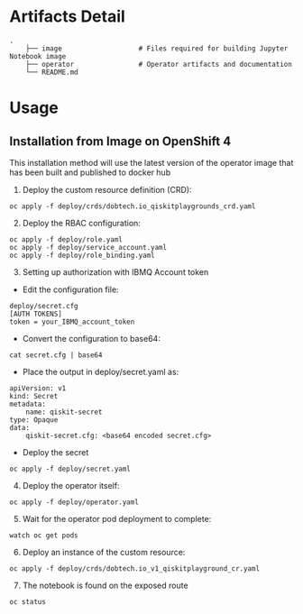 # Artifacts Detail

    .
        ├── image                   # Files required for building Jupyter Notebook image
        ├── operator                # Operator artifacts and documentation 
        └── README.md

# Usage

  

## Installation from Image on OpenShift 4

  

This installation method will use the latest version of the operator image that has been built and published to docker hub

  

1. Deploy the custom resource definition (CRD):

```
oc apply -f deploy/crds/dobtech.io_qiskitplaygrounds_crd.yaml

```

 2. Deploy the RBAC configuration:
```
oc apply -f deploy/role.yaml
oc apply -f deploy/service_account.yaml
oc apply -f deploy/role_binding.yaml
```
 3. Setting up authorization with IBMQ Account token
 
 - Edit the configuration file:
```
deploy/secret.cfg
[AUTH TOKENS]
token = your_IBMQ_account_token
```
   - Convert the configuration to base64:
```
cat secret.cfg | base64
```
  - Place the output in deploy/secret.yaml as:
```
apiVersion: v1
kind: Secret
metadata:
	name: qiskit-secret
type: Opaque
data:
	qiskit-secret.cfg: <base64 encoded secret.cfg>
```
  - Deploy the secret
```
oc apply -f deploy/secret.yaml

```
4. Deploy the operator itself:

```
oc apply -f deploy/operator.yaml
```
5. Wait for the operator pod deployment to complete:
```
watch oc get pods
```

6. Deploy an instance of the custom resource:
```
oc apply -f deploy/crds/dobtech.io_v1_qiskitplayground_cr.yaml
```
7. The notebook is found on the exposed route
```
oc status
```
